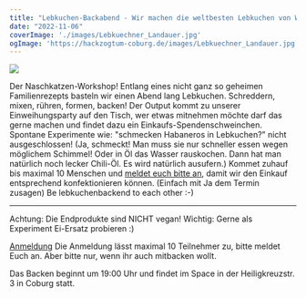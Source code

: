 ```yaml
---
title: "Lebkuchen-Backabend - Wir machen die weltbesten Lebkuchen von Welt wo gibt am 15.11.2022 - 19:00 Uhr - Hlg. Kreuzstr. 3 in Coburg"
date: "2022-11-06"
coverImage: './images/Lebkuechner_Landauer.jpg'
ogImage: 'https://hackzogtum-coburg.de/images/Lebkuechner_Landauer.jpg'
---
```


![](../images/Lebkuechner_Landauer.jpg)

Der Naschkatzen-Workshop!
Entlang eines nicht ganz so geheimen Familienrezepts basteln wir einen Abend lang Lebkuchen.
Schreddern, mixen, rühren, formen, backen!
Der Output kommt zu unserer Einweihungsparty auf den Tisch, wer etwas mitnehmen möchte darf das gerne machen und findet dazu ein Einkaufs-Spendenschweinchen.
Spontane Experimente wie: "schmecken Habaneros in Lebkuchen?" nicht ausgeschlossen!
(Ja, schmeckt! Man muss sie nur schneller essen wegen möglichem Schimmel! Oder in Öl das Wasser rauskochen. Dann hat man natürlich noch lecker Chili-Öl. Es wird natürlich ausufern.)
Kommet zuhauf bis maximal 10 Menschen und [meldet euch bitte an](https://cumulus.hackzogtum-coburg.de/apps/polls/s/QguxZ2LB2ZUNnyCH), damit wir den Einkauf entsprechend konfektionieren können. (Einfach mit Ja dem Termin zusagen)
Be lebkuchenbackend to each other :-)

---
Achtung: Die Endprodukte sind NICHT vegan!
Wichtig: Gerne als Experiment Ei-Ersatz probieren :)

[Anmeldung](https://cumulus.hackzogtum-coburg.de/apps/polls/s/QguxZ2LB2ZUNnyCH)
Die Anmeldung lässt maximal 10 Teilnehmer zu, bitte meldet Euch an. Aber bitte nur, wenn ihr auch mitbacken wollt.

Das Backen beginnt um 19:00 Uhr und findet im Space in der Heiligkreuzstr. 3 in Coburg statt.
